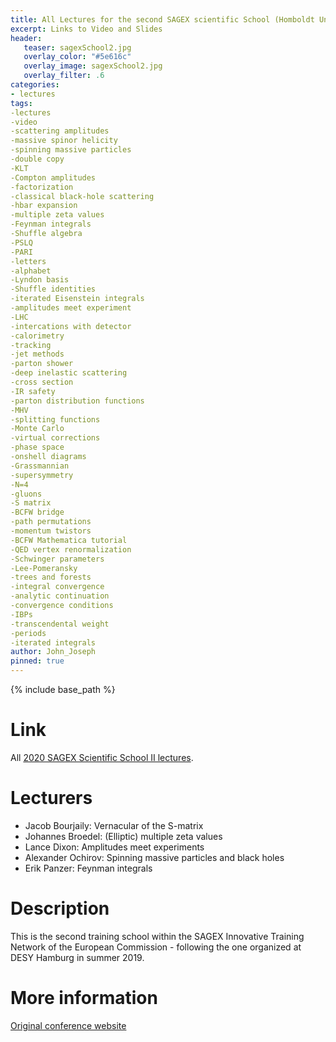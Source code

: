 ```yaml
---
title: All Lectures for the second SAGEX scientific School (Homboldt University Berlin)
excerpt: Links to Video and Slides
header:
   teaser: sagexSchool2.jpg 
   overlay_color: "#5e616c"
   overlay_image: sagexSchool2.jpg
   overlay_filter: .6
categories:
- lectures
tags:
-lectures
-video
-scattering amplitudes
-massive spinor helicity
-spinning massive particles
-double copy
-KLT
-Compton amplitudes
-factorization
-classical black-hole scattering
-hbar expansion
-multiple zeta values
-Feynman integrals
-Shuffle algebra
-PSLQ
-PARI
-letters
-alphabet
-Lyndon basis
-Shuffle identities
-iterated Eisenstein integrals
-amplitudes meet experiment
-LHC
-intercations with detector
-calorimetry
-tracking
-jet methods
-parton shower
-deep inelastic scattering
-cross section
-IR safety
-parton distribution functions
-MHV
-splitting functions
-Monte Carlo
-virtual corrections
-phase space
-onshell diagrams
-Grassmannian
-supersymmetry
-N=4
-gluons
-S matrix
-BCFW bridge
-path permutations
-momentum twistors
-BCFW Mathematica tutorial
-QED vertex renormalization
-Schwinger parameters
-Lee-Pomeransky
-trees and forests
-integral convergence
-analytic continuation
-convergence conditions
-IBPs
-transcendental weight
-periods
-iterated integrals
author: John_Joseph
pinned: true
---
```

{% include base_path %}

# Link
All [2020 SAGEX Scientific School II lectures](https://www.youtube.com/playlist?list=PLC6RXWfJfoYw1WSGwSoVePUtbtbruG-oQ).

# Lecturers
* Jacob Bourjaily: Vernacular of the S-matrix
* Johannes Broedel: (Elliptic) multiple zeta values
* Lance Dixon: Amplitudes meet experiments
* Alexander Ochirov: Spinning massive particles and black holes
* Erik Panzer: Feynman integrals

# Description
This is the second training school within the SAGEX Innovative Training Network of the European Commission - following the one organized at DESY Hamburg in summer 2019.

# More information
[Original conference website](https://indico.cern.ch/event/857425/)
